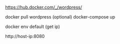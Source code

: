 
https://hub.docker.com/_/wordpress/

docker pull wordpress (optional)
docker-compose up

docker env default (get ip)

http://host-ip:8080